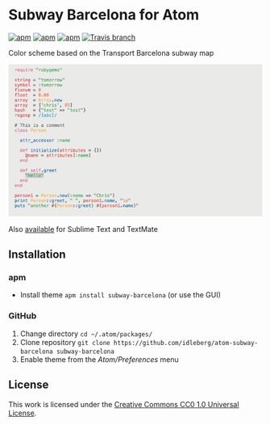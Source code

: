 # Subway Barcelona for Atom

[![apm](https://img.shields.io/apm/l/subway-barcelona.svg?style=flat-square)](https://atom.io/themes/subway-barcelona)
[![apm](https://img.shields.io/apm/v/subway-barcelona.svg?style=flat-square)](https://atom.io/themes/subway-barcelona)
[![apm](https://img.shields.io/apm/dm/subway-barcelona.svg?style=flat-square)](https://atom.io/themes/subway-barcelona)
[![Travis branch](https://img.shields.io/travis/idleberg/atom-subway-barcelona/master.svg?style=flat-square)](https://travis-ci.org/idleberg/atom-subway-barcelona)

Color scheme based on the Transport Barcelona subway map

![Screenshot](https://raw.githubusercontent.com/idleberg/atom-subway-barcelona/master/preview.png)

Also [available](https://github.com/idleberg/Subway.tmTheme) for Sublime Text and TextMate

## Installation

### apm

* Install theme `apm install subway-barcelona` (or use the GUI)

### GitHub

1. Change directory `cd ~/.atom/packages/`
2. Clone repository `git clone https://github.com/idleberg/atom-subway-barcelona subway-barcelona`
3. Enable theme from the *Atom/Preferences* menu

## License

This work is licensed under the [Creative Commons CC0 1.0 Universal License](http://creativecommons.org/publicdomain/zero/1.0/legalcode).